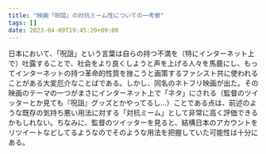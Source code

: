 ```yaml
---
title: "映画「呪詛」の対抗ミーム性についての一考察"
tags: []
date: 2023-04-09T19:45:20+09:00
---
```


日本において、「呪詛」という言葉は自らの持つ不満を（特にインターネット上で）吐露することで、社会をより良くしようと声を上げる人々を馬鹿にし、もってインターネットの持つ革命的性質を挫こうと画策するファシスト共に使われることがある大変厄介なことばである。しかし、同名のネトフリ映画が出た。その映画のテーマの一つがまさにインターネット上で「ネタ」にされる（監督のツイッターとか見ても『呪詛』グッズとかやってるし...）ことである点は、前述のような既存の気持ち悪い用法に対する「対抗ミーム」として非常に高く評価できるかもしれない。ちなみに、監督のツイッターを見ると、結構日本のアカウントをリツイートなどしてるようなのでそのような用法を把握していた可能性は十分にある。
